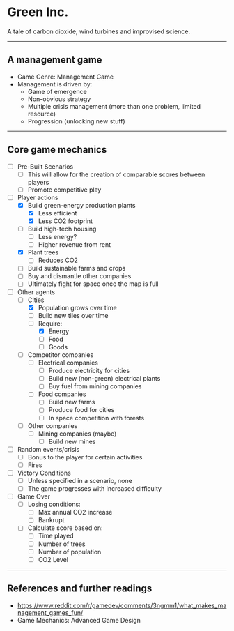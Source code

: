 # Green Inc.

A tale of carbon dioxide, wind turbines and improvised science.

------------------------------------------------------------------

## A management game
- Game Genre: Management Game
 - Management is driven by:
    - Game of emergence
    - Non-obvious strategy
    - Multiple crisis management (more than one problem, limited resource)
    - Progression (unlocking new stuff)


-----------------------------------------------------------------

## Core game mechanics

- [ ] Pre-Built Scenarios
	- [ ] This will allow for the creation of comparable scores between players
	- [ ] Promote competitive play

- [ ] Player actions
	- [X] Build green-energy production plants
		- [X] Less efficient
		- [X] Less CO2 footprint
	- [ ] Build high-tech housing
		- [ ] Less energy?
		- [ ] Higher revenue from rent
	- [X] Plant trees
		- [ ] Reduces CO2
	- [ ] Build sustainable farms and crops
	- [ ] Buy and dismantle other companies 
    - [ ] Ultimately fight for space once the map is full

- [ ] Other agents
	- [ ] Cities
		- [X] Population grows over time
		- [ ] Build new tiles over time
		- [ ] Require:
			- [X] Energy
			- [ ] Food
			- [ ] Goods
	- [ ] Competitor companies
		- [ ] Electrical companies
            - [ ] Produce electricity for cities
			- [ ] Build new (non-green) electrical plants
			- [ ] Buy fuel from mining companies
		- [ ] Food companies
            - [ ] Build new farms
			- [ ] Produce food for cities
			- [ ] In space competition with forests
	- [ ] Other companies
		- [ ] Mining companies (maybe)
            - [ ] Build new mines
            
- [ ] Random events/crisis
    - [ ] Bonus to the player for certain activities
    - [ ] Fires

- [ ] Victory Conditions
    - [ ] Unless specified in a scenario, none
    - [ ] The game progresses with increased difficulty

- [ ] Game Over
	- [ ] Losing conditions:
		- [ ] Max annual CO2 increase
		- [ ] Bankrupt
	- [ ] Calculate score based on:
		- [ ] Time played
		- [ ] Number of trees
		- [ ] Number of population
		- [ ] CO2 Level

-------------------------------------------------------------------------------

## References and further readings
- https://www.reddit.com/r/gamedev/comments/3ngmm1/what_makes_management_games_fun/
- Game Mechanics: Advanced Game Design

